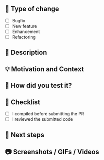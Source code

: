 ## 📢 Type of change

* [ ]  Bugfix
* [ ]  New feature
* [ ]  Enhancement
* [ ]  Refactoring

## :scroll: Description

## 💡 Motivation and Context

## 💚 How did you test it?

## 📝 Checklist

* [ ]  I compiled before submitting the PR
* [ ]  I reviewed the submitted code

## 🔮 Next steps

## :camera: Screenshots / GIFs / Videos
